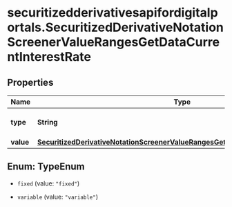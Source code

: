 # securitizedderivativesapifordigitalportals.SecuritizedDerivativeNotationScreenerValueRangesGetDataCurrentInterestRate

## Properties

Name | Type | Description | Notes
------------ | ------------- | ------------- | -------------
**type** | **String** | Type of the interest rate. | [optional] 
**value** | [**SecuritizedDerivativeNotationScreenerValueRangesGetDataCurrentInterestRateValue**](SecuritizedDerivativeNotationScreenerValueRangesGetDataCurrentInterestRateValue.md) |  | [optional] 



## Enum: TypeEnum


* `fixed` (value: `"fixed"`)

* `variable` (value: `"variable"`)




